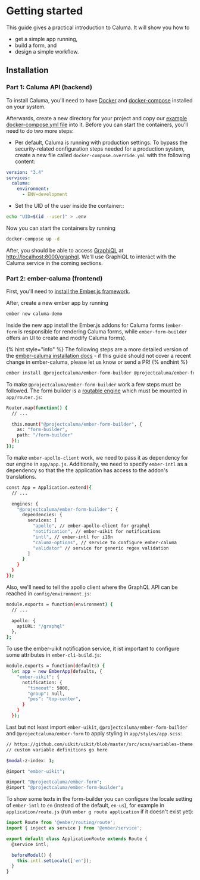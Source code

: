 # Getting started

This guide gives a practical introduction to Caluma. It will show you how to

* get a simple app running,
* build a form, and
* design a simple workflow.

## Installation

### Part 1: Caluma API (backend)

To install Caluma, you'll need to have [Docker](https://docs.docker.com/install/) and [docker-compose](https://docs.docker.com/compose/install/) installed on your system.

Afterwards, create a new directory for your project and copy our [example docker-compose.yml file](https://github.com/projectcaluma/caluma/blob/main/docker-compose.yml) into it. Before you can start the containers, you'll need to do two more steps:

* Per default, Caluma is running with production settings. To bypass the security-related configuration steps needed for a production system, create a new file called `docker-compose.override.yml` with the following content:

```yml
version: "3.4"
services:
  caluma:
    environment:
      - ENV=development
```

* Set the UID of the user inside the container::

```bash
echo "UID=$(id --user)" > .env
```

Now you can start the containers by running

```bash
docker-compose up -d
```

After, you should be able to access [GraphiQL](https://github.com/graphql/graphiql) at [http://localhost:8000/graphql](http://localhost:8000/graphql). We'll use GraphiQL to interact with the Caluma service in the coming sections.

### Part 2: ember-caluma (frontend)

First, you'll need to [install the Ember.js framework](https://guides.emberjs.com/release/getting-started/quick-start/).

After, create a new ember app by running

```bash
ember new caluma-demo
```

Inside the new app install the Ember.js addons for Caluma forms (`ember-form` is responsible for rendering Caluma forms, while `ember-form-builder` offers an UI to create and modify Caluma forms).&#x20;

{% hint style="info" %}
The following steps are a more detailed version of the [ember-caluma installation docs](https://docs.caluma.io/ember-caluma/docs) - if this guide should not cover a recent change in ember-caluma, please let us know or send a PR!&#x20;
{% endhint %}

```bash
ember install @projectcaluma/ember-form-builder @projectcaluma/ember-form
```

To make `@projectcaluma/ember-form-builder` work a few steps must be followed. The form builder is a [routable engine](http://ember-engines.com) which must be mounted in `app/router.js`:

```bash
Router.map(function() {
  // ...

  this.mount("@projectcaluma/ember-form-builder", {
    as: "form-builder",
    path: "/form-builder"
  });
});
```

To make `ember-apollo-client` work, we need to pass it as dependency for our engine in `app/app.js`. Additionally, we need to specify `ember-intl` as a dependency so that the the application has access to the addon's translations.

```bash
const App = Application.extend({
  // ...

  engines: {
    "@projectcaluma/ember-form-builder": {
      dependencies: {
        services: [
          "apollo", // ember-apollo-client for graphql
          "notification", // ember-uikit for notifications
          "intl", // ember-intl for i18n
          "caluma-options", // service to configure ember-caluma
          "validator" // service for generic regex validation
        ]
      }
    }
  }
});
```

Also, we'll need to tell the apollo client where the GraphQL API can be reached in `config/environment.js`:

```bash
module.exports = function(environment) {
  // ...

  apollo: {
    apiURL: "/graphql"
  },
};
```

To use the ember-uikit notification service, it ist important to configure some attributes in `ember-cli-build.js`:

```bash
module.exports = function(defaults) {
  let app = new EmberApp(defaults, {
    "ember-uikit": {
      notification: {
        "timeout": 5000,
        "group": null,
        "pos": "top-center",
      }
    }
  });
```

Last but not least import `ember-uikit`, `@projectcaluma/ember-form-builder` and `@projectcaluma/ember-form` to apply styling in `app/styles/app.scss`:

```bash
// https://github.com/uikit/uikit/blob/master/src/scss/variables-theme.scss
// custom variable definitions go here

$modal-z-index: 1;

@import "ember-uikit";

@import "@projectcaluma/ember-form";
@import "@projectcaluma/ember-form-builder";
```

To show some texts in the form-builder you can configure the locale setting of `ember-intl` to `en` (instead of the default, `en-us`), for example in `application/route.js` (run `ember g route application` if it doesn't exist yet):

```javascript
import Route from '@ember/routing/route';
import { inject as service } from '@ember/service';

export default class ApplicationRoute extends Route {
  @service intl;

  beforeModel() {
    this.intl.setLocale(['en']);
  }
}
```

